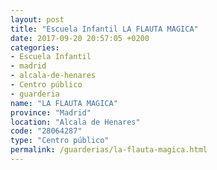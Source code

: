 ```yaml
---
layout: post
title: "Escuela Infantil LA FLAUTA MAGICA"
date: 2017-09-20 20:57:05 +0200
categories:
- Escuela Infantil
- madrid
- alcala-de-henares
- Centro público
- guarderia
name: "LA FLAUTA MAGICA"
province: "Madrid"
location: "Alcala de Henares"
code: "28064287"
type: "Centro público"
permalink: /guarderias/la-flauta-magica.html
---
```

